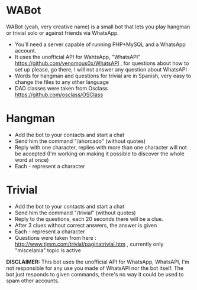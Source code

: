 WABot
=====

WABot (yeah, very creative name) is a small bot that lets you play hangman or trivial solo or against friends via WhatsApp.

* You'll need a server capable of running PHP+MySQL and a WhatsApp account.
* It uses the unofficial API for WahtsApp, "WhatsAPI" https://github.com/venomous0x/WhatsAPI , for questions about how to set up please, go there, I will not answer any question about WhatsAPI
* Words for hangman and questions for trivial are in Spanish, very easy to change the files to any other language
* DAO classes were taken from Osclass https://github.com/osclass/OSClass

Hangman
=======
* Add the bot to your contacts and start a chat
* Send him the command "/ahorcado" (without quotes)
* Reply with one character, replies with more than one character will not be accepted (I'm working on making it possible to discover the whole word at once)
* Each - represent a character

Trivial
=======
* Add the bot to your contacts and start a chat
* Send him the command "/trivial" (without quotes)
* Reply to the questions, each 20 seconds there will be a clue.
* After 3 clues without correct answers, the answer is given
* Each - represent a character
* Questions were taken from here : http://www.tjmm.com/trivial/paginatrivial.htm , currently only "miscelania" topic is active




**DISCLAIMER:**
This bot uses the unofficial API for WhatsApp, WhatsAPI, I'm not responsible for any use you made of WhatsAPI nor the bot itself. The bot just responds to given commands, there's no way it could be used to spam other accounts.



